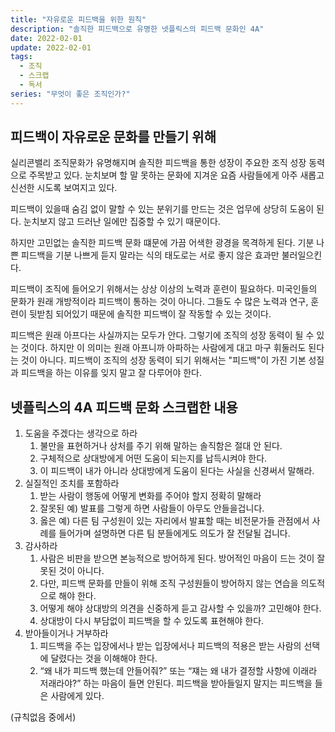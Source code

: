 ```yaml
---
title: "자유로운 피드백을 위한 원칙"
description: "솔직한 피드백으로 유명한 넷플릭스의 피드백 문화인 4A"
date: 2022-02-01
update: 2022-02-01
tags:
  - 조직
  - 스크랩
  - 독서
series: "무엇이 좋은 조직인가?"
---
```


## 피드백이 자유로운 문화를 만들기 위해
실리콘밸리 조직문화가 유명해지며 솔직한 피드백을 통한 성장이 주요한 조직 성장 동력으로 주목받고 있다. 눈치보며 할 말 못하는 문화에 지겨운 요즘 사람들에게 아주 새롭고 신선한 시도록 보여지고 있다.

피드백이 있을때 숨김 없이 말할 수 있는 분위기를 만드는 것은 업무에 상당히 도움이 된다. 눈치보지 않고 드러난 일에만 집중할 수 있기 때문이다.

하지만 고민없는 솔직한 피드백 문화 떄문에 가끔 어색한 광경을 목격하게 된다.
기분 나쁜 피드백을 기분 나쁘게 듣지 말라는 식의 태도로는 서로 좋지 않은 효과만 불러일으킨다.

피드백이 조직에 들어오기 위해서는 상상 이상의 노력과 훈련이 필요하다.
미국인들의 문화가 원래 개방적이라 피드백이 통하는 것이 아니다. 그들도 수 많은 노력과 연구, 훈련이 뒷받침 되어있기 때문에 솔직한 피드백이 잘 작동할 수 있는 것이다.

피드백은 원래 아프다는 사실까지는 모두가 안다. 그렇기에 조직의 성장 동력이 될 수 있는 것이다. 하지만 이 의미는 원래 아프니까 아파하는 사람에게 대고 마구 휘둘러도 된다는 것이 아니다. 피드백이 조직의 성장 동력이 되기 위해서는 "피드백"이 가진 기본 성질과 피드백을 하는 이유를 잊지 말고 잘 다루어야 한다.


## 넷플릭스의 4A 피드백 문화 스크랩한 내용

1. 도움을 주겠다는 생각으로 하라
	1. 불만을 표현하거나 상처를 주기 위해 말하는 솔직함은 절대 안 된다.
	2. 구체적으로 상대방에게 어떤 도움이 되는지를 납득시켜야 한다.
	3. 이 피드백이 내가 아니라 상대방에게 도움이 된다는 사실을 신경써서 말해라.
2. 실질적인 조치를 포함하라
	1. 받는 사람이 행동에 어떻게 변화를 주어야 할지 정확히 말해라
	2. 잘못된 예) 발표를 그렇게 하면 사람들이 아무도 안들을겁니다.
	3. 옳은 예) 다른 팀 구성원이 있는 자리에서 발표할 때는 비전문가들 관점에서 사례를 들어가며 설명하면 다른 팀 분들에게도 의도가 잘 전달될 겁니다.
3. 감사하라
	1. 사람은 비판을 받으면 본능적으로 방어하게 된다. 방어적인 마음이 드는 것이 잘못된 것이 아니다.
	2. 다만, 피드백 문화를 만들이 위해 조직 구성원들이 방어하지 않는 연습을 의도적으로 해야 한다.
	3. 어떻게 해야 상대방의 의견을 신중하게 듣고 감사할 수 있을까? 고민해야 한다.
	4. 상대방이 다시 부담없이 피드백을 할 수 있도록 표현해야 한다.
4. 받아들이거나 거부하라
	1. 피드백을 주는 입장에서나 받는 입장에서나 피드백의 적용은 받는 사람의 선택에 달렸다는 것을 이해해야 한다.
	2. “왜 내가 피드백 했는데 안들어줘?” 또는 “쟤는 왜 내가 결정할 사항에 이래라 저래라야?” 하는 마음이 들면 안된다. 피드백을 받아들일지 말지는 피드백을 들은 사람에게 있다.

(규칙없음 중에서)

